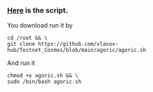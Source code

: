 ### [Here](https://github.com/vlasov-hub/Testnet_Cosmos/blob/main/agoric/agoric.sh) is the script. 
You download run it by
```
cd /root && \
git clone https://github.com/vlasov-hub/Testnet_Cosmos/blob/main/agoric/agoric.sh
```
And run it
```
chmod +x agoric.sh && \
sudo /bin/bash agoric.sh
```
